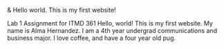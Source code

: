 <!DOCTYPE html>
<html lang="en">
<head>
  <meta charset="UTF-8">
  <title>ITMD-361 Internet Technologies and Web Design</title>
</head>
<body>
  <p>&amp; Hello world. This is my first website!</p>
  <p>Lab 1 Assignment for ITMD 361
  Hello, world! This is my first website. My name is Alma Hernandez. I am a 4th year undergrad communications and business major. I love coffee, and have a four year old pug.</p>
</body>
</html>
